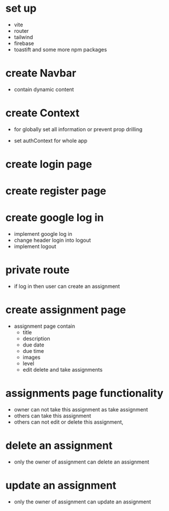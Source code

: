 # set up

- vite
- router
- tailwind
- firebase
- toastift and some more npm packages

# create Navbar

- contain dynamic content

# create Context

- for globally set all information or prevent prop drilling

* set authContext for whole app

# create login page

# create register page

# create google log in

- implement google log in
- change header login into logout
- implement logout

# private route

- if log in then user can create an assignment

# create assignment page

- assignment page contain
  - title
  - description
  - due date
  - due time
  - images
  - level
  - edit delete and take assignments

# assignments page functionality

- owner can not take this assignment as take assignment
- others can take this assignment
- others can not edit or delete this assignment,

# delete an assignment

- only the owner of assignment can delete an assignment

# update an assignment

- only the owner of assignment can update an assignment
